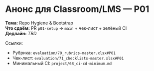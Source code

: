 # Анонс для Classroom/LMS — P01

**Тема:** Repo Hygiene & Bootstrap  
**Что сдаём:** PR `p01-setup` → `main` + чек-лист + зелёный CI  
**Дедлайн:** _TBD_

Ссылки:
- Рубрика: `evaluation/70_rubrics-master.xlsx#P01`
- Чек-лист: `evaluation/71_checklists-master.xlsx#P01`
- Минимальный CI: `project/68_ci-cd-minimum.md`
